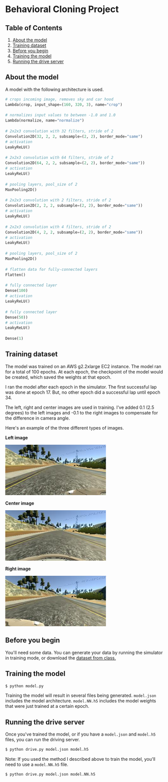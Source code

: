# Behavioral Cloning Project

## Table of Contents

1. [About the model](#about-the-model)
1. [Training dataset](#training-dataset)
1. [Before you begin](#before-you-begin)
1. [Training the model](#training-the-model)
1. [Running the drive server](#running-the-drive-server)

## About the model

A model with the following architecture is used.

```python
# crops incoming image, removes sky and car hood
Lambda(crop, input_shape=(160, 320, 3), name="crop")

# normalizes input values to between -1.0 and 1.0
Lambda(normalize, name="normalize")

# 2x2x3 convolution with 32 filters, stride of 2
Convolution2D(32, 2, 2, subsample=(2, 2), border_mode="same")
# activation
LeakyReLU()

# 2x2x3 convolution with 64 filters, stride of 2
Convolution2D(64, 2, 2, subsample=(2, 2), border_mode="same"))
# activation
LeakyReLU()

# pooling layers, pool_size of 2
MaxPooling2D()

# 2x2x3 convolution with 2 filters, stride of 2
Convolution2D(2, 2, 2, subsample=(2, 2), border_mode="same"))
# activation
LeakyReLU()

# 2x2x3 convolution with 4 filters, stride of 2
Convolution2D(4, 2, 2, subsample=(2, 2), border_mode="same"))
# activation
LeakyReLU()

# pooling layers, pool_size of 2
MaxPooling2D()

# flatten data for fully-connected layers
Flatten()

# fully connected layer
Dense(100)
# activation
LeakyReLU()

# fully connected layer
Dense(50))
# activation
LeakyReLU()

Dense(1)
```

## Training dataset

The model was trained on an AWS g2.2xlarge EC2 instance. The model ran for a
total of 100 epochs. At each epoch, the checkpoint of the model would be
created, which saved the weights at that epoch.

I ran the model after each epoch in the simulator. The first successful lap
was done at epoch 17. But, no other epoch did a successful lap until epoch 34.

The left, right and center images are used in training. I've added 0.1 (2.5
degrees) to the left images and -0.1 to the right images to compensate for the
difference in camera angle.

Here's an example of the three different types of images.

**Left image**

![Left image](./images/left_2016_12_19_20_10_35_002.jpg?raw=true)

**Center image**

![Center image](./images/center_2016_12_19_20_10_35_002.jpg?raw=true)

**Right image**

![Right image](./images/right_2016_12_19_20_10_35_002.jpg?raw=true)

## Before you begin

You'll need some data. You can generate your data by running the simulator in
training mode, or download the [dataset from class.][1]

## Training the model

```sh
$ python model.py
```

Training the model will result in several files being generated. `model.json`
includes the model architecture. `model.NN.h5` includes the model weights that
were just trained at a certain epoch.

## Running the drive server

Once you've trained the model, or if you have a `model.json` and `model.h5`
files, you can run the driving server.

```sh
$ python drive.py model.json model.h5
```

Note: If you used the method I described above to train the model, you'll need
to use a `model.NN.h5` file.

```sh
$ python drive.py model.json model.NN.h5
```

[1]: https://d17h27t6h515a5.cloudfront.net/topher/2016/December/584f6edd_data/data.zip
